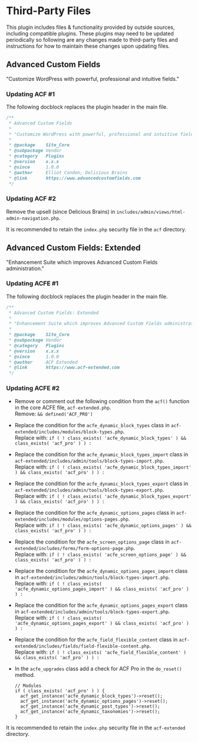 # Third-Party Files

This plugin includes files & functionality provided by outside sources, including compatible plugins. These plugins may need to be updated periodically so following are any changes made to third-party files and instructions for how to maintain these changes upon updating files.

## Advanced Custom Fields

"Customize WordPress with powerful, professional and intuitive fields."

### Updating ACF #1

The following docblock replaces the plugin header in the main file.

```php
/**
 * Advanced Custom Fields
 *
 * "Customize WordPress with powerful, professional and intuitive fields."
 *
 * @package    Site_Core
 * @subpackage Vendor
 * @category   Plugins
 * @version    x.x.x
 * @since      1.0.0
 * @author     Elliot Condon, Delicious Brains
 * @link       https://www.advancedcustomfields.com
 */
```

### Updating ACF #2

Remove the upsell (since Delicious Brains) in `includes/admin/views/html-admin-navigation.php`.

It is recommended to retain the `index.php` security file in the `acf` directory.

## Advanced Custom Fields: Extended

"Enhancement Suite which improves Advanced Custom Fields administration."

### Updating ACFE #1

The following docblock replaces the plugin header in the main file.

```php
/**
 * Advanced Custom Fields: Extended
 *
 * "Enhancement Suite which improves Advanced Custom Fields administration."
 *
 * @package    Site_Core
 * @subpackage Vendor
 * @category   Plugins
 * @version    x.x.x
 * @since      1.0.0
 * @author     ACF Extended
 * @link       https://www.acf-extended.com
 */
```

### Updating ACFE #2

* Remove or comment out the following condition from the `acf()` function in the core ACFE file, `acf-extended.php`.  
  Remove: `&& defined('ACF_PRO')`

* Replace the condition for the `acfe_dynamic_block_types` class in `acf-extended/includes/modules/block-types.php`.  
  Replace with: `if ( ! class_exists( 'acfe_dynamic_block_types' ) && class_exists( 'acf_pro' ) ) :`

* Replace the condition for the `acfe_dynamic_block_types_import` class in `acf-extended/includes/admin/tools/block-types-import.php`.  
  Replace with: `if ( ! class_exists( 'acfe_dynamic_block_types_import' ) && class_exists( 'acf_pro' ) ) :`

* Replace the condition for the `acfe_dynamic_block_types_export` class in `acf-extended/includes/admin/tools/block-types-export.php`.  
  Replace with: `if ( ! class_exists( 'acfe_dynamic_block_types_export' ) && class_exists( 'acf_pro' ) ) :`

* Replace the condition for the `acfe_dynamic_options_pages` class in `acf-extended/includes/modules/options-pages.php`.  
  Replace with: `if ( ! class_exists( 'acfe_dynamic_options_pages' ) && class_exists( 'acf_pro' ) ) :`

* Replace the condition for the `acfe_screen_options_page` class in `acf-extended/includes/forms/form-options-page.php`.  
  Replace with: `if ( ! class_exists( 'acfe_screen_options_page' ) && class_exists( 'acf_pro' ) ) :`

* Replace the condition for the `acfe_dynamic_options_pages_import` class in `acf-extended/includes/admin/tools/block-types-import.php`.  
  Replace with: `if ( ! class_exists( 'acfe_dynamic_options_pages_import' ) && class_exists( 'acf_pro' ) ) :`

* Replace the condition for the `acfe_dynamic_options_pages_export` class in `acf-extended/includes/admin/tools/block-types-export.php`.  
  Replace with: `if ( ! class_exists( 'acfe_dynamic_options_pages_export' ) && class_exists( 'acf_pro' ) ) :`

* Replace the condition for the `acfe_field_flexible_content` class in `acf-extended/includes/fields/field-flexible-content.php`.  
  Replace with: `if ( ! class_exists( 'acfe_field_flexible_content' ) && class_exists( 'acf_pro' ) ) :`

* In the `acfe_upgrades` class add a check for ACF Pro in the `do_reset()` method.
  ```
  // Modules
  if ( class_exists( 'acf_pro' ) ) {
    acf_get_instance('acfe_dynamic_block_types')->reset();
    acf_get_instance('acfe_dynamic_options_pages')->reset();
    acf_get_instance('acfe_dynamic_post_types')->reset();
    acf_get_instance('acfe_dynamic_taxonomies')->reset();
  }
  ```

It is recommended to retain the `index.php` security file in the `acf-extended` directory.
